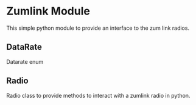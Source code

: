 # Zumlink Module

This simple python module to provide an interface to the zum link radios.


## DataRate

Datarate enum 

## Radio

Radio class to provide methods to interact with a zumlink radio in python.